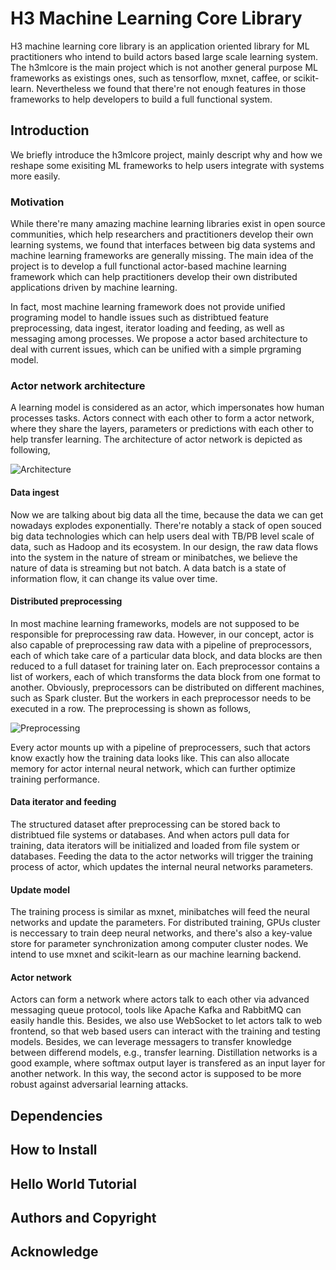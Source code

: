 # H3 Machine Learning Core Library

H3 machine learning core library is an application oriented library for ML practitioners who intend to build actors based large scale learning system. The h3mlcore is the main project which is not another general purpose ML frameworks as existings ones, such as tensorflow, mxnet, caffee, or scikit-learn. Nevertheless we found that there're not enough features in those frameworks to help developers to build a full functional system. 

## Introduction 

We briefly introduce the h3mlcore project, mainly descript why and how we reshape some exisiting ML frameworks to help users integrate with systems more easily. 

### Motivation 

While there're many amazing machine learning libraries exist in open source communities, which help researchers and practitioners develop their own learning systems, we found that interfaces between big data systems and machine learning frameworks are generally missing. The main idea of the project is to develop a full functional actor-based machine learning framework which can help practitioners develop their own distributed applications driven by machine learning. 

In fact, most machine learning framework does not provide unified programing model to handle issues such as distribtued feature preprocessing, data ingest, iterator loading and feeding, as well as messaging among processes. We propose a actor based architecture to deal with current issues, which can be unified with a simple prgraming model.

### Actor network architecture 

A learning model is considered as an actor, which impersonates how human processes tasks. Actors connect with each other to form a actor network, where they share the layers, parameters or predictions with each other to help transfer learning. The architecture of actor network is depicted as following, 

![Architecture](docs/ActorML.png)

#### Data ingest
Now we are talking about big data all the time, because the data we can get nowadays explodes exponentially. There're notably a stack of open souced big data technologies which can help users deal with TB/PB level scale of data, such as Hadoop and its ecosystem. In our design, the raw data flows into the system in the nature of stream or minibatches, we believe the nature of data is streaming but not batch. A data batch is a state of information flow, it can change its value over time. 

#### Distributed preprocessing 
In most machine learning frameworks, models are not supposed to be responsible for preprocessing raw data. However, in our concept, actor is also capable of preprocessing raw data with a pipeline of preprocessors, each of which take care of a particular data block, and data blocks are then reduced to a full dataset for training later on. Each preprocessor contains a list of workers, each of which transforms the data block from one format to another. Obviously, preprocessors can be distributed on different machines, such as Spark cluster. But the workers in each preprocessor needs to be executed in a row. The preprocessing is shown as follows, 

![Preprocessing](docs/pipeline.png)

Every actor mounts up with a pipeline of preprocessers, such that actors know exactly how the training data looks like. This can also allocate memory for actor internal neural network, which can further optimize training performance.  

#### Data iterator and feeding
The structured dataset after preprocessing can be stored back to distribtued file systems or databases. And when actors pull data for training, data iterators will be initialized and loaded from file system or databases. Feeding the data to the actor networks will trigger the training process of actor, which updates the internal neural networks parameters.  

#### Update model
The training process is similar as mxnet, minibatches will feed the neural networks and update the parameters. For distributed training, GPUs cluster is neccessary to train deep neural networks, and there's also a key-value store for parameter synchronization among computer cluster nodes. We intend to use mxnet and scikit-learn as our machine learning backend.

#### Actor network
Actors can form a network where actors talk to each other via advanced messaging queue protocol, tools like Apache Kafka and RabbitMQ can easily handle this. Besides, we also use WebSocket to let actors talk to web frontend, so that web based users can interact with the training and testing models. Besides, we can leverage messagers to transfer knowledge between differend models, e.g., transfer learning. Distillation networks is a good example, where softmax output layer is transfered as an input layer for another network. In this way, the second actor is supposed to be more robust against adversarial learning attacks. 

## Dependencies 


## How to Install 


## Hello World Tutorial

## Authors and Copyright

## Acknowledge


